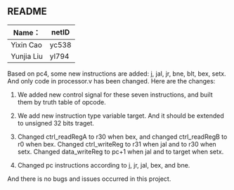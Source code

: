 ## README

| Name：     | netID |
| ---------- | ----- |
| Yixin Cao  | yc538 |
| Yunjia Liu | yl794 |

Based on pc4, some new instructions are added: j, jal, jr, bne, blt, bex, setx. And only code in processor.v has been changed. Here are the changes:

1. We added new control signal for these seven instructions, and built them by truth table of opcode. 

2. We add new instruction type variable target. And it should be extended to unsigned 32 bits traget.
3. Changed ctrl_readRegA to r30 when bex, and changed ctrl_readRegB to r0 when bex. Changed ctrl_writeReg to r31 when jal and to r30 when setx. Changed data_writeReg to pc+1 when jal and to target when setx.
4. Changed pc instructions according to j, jr, jal, bex, and bne.

And there is no bugs and issues occurred in this project.